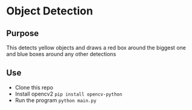 # Object Detection
## Purpose
This detects yellow objects and draws a red box around the biggest one and blue boxes around any other detections
## Use
- Clone this repo
- Install opencv2
`pip install opencv-python`
- Run the program
`python main.py`
